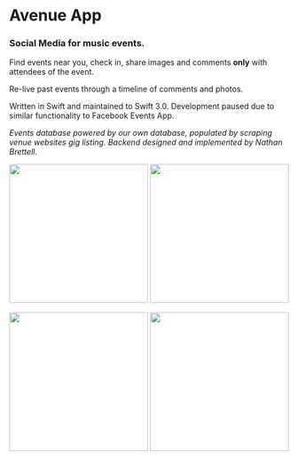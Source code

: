 # Avenue App
  
### Social Media for music events.

Find events near you, check in, share images and comments **only** with attendees of the event.

Re-live past events through a timeline of comments and photos.

Written in Swift and maintained to Swift 3.0. Development paused due to similar functionality to Facebook Events App.

_Events database powered by our own database, populated by scraping venue websites gig listing. Backend designed and implemented by Nathan Brettell._

<img src="https://s3.eu-west-2.amazonaws.com/neil-oliver-github/Avenue_App/find_gig.png" width="250"> <img src="https://s3.eu-west-2.amazonaws.com/neil-oliver-github/Avenue_App/profile_page.png" width="250">

<img src="https://s3.eu-west-2.amazonaws.com/neil-oliver-github/Avenue_App/gig_page.png" width="250"> <img src="https://s3.eu-west-2.amazonaws.com/neil-oliver-github/Avenue_App/past_events.png" width="250">
